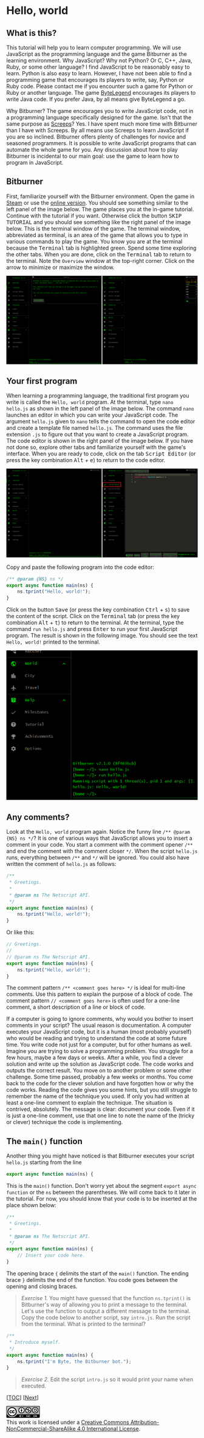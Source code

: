 # Hello, world

## What is this?

This tutorial will help you to learn computer programming. We will use
JavaScript as the programming language and the game Bitburner as the learning
environment. Why JavaScript? Why not Python? Or C, C++, Java, Ruby, or some
other language? I find JavaScript to be reasonably easy to learn. Python is also
easy to learn. However, I have not been able to find a programming game that
encourages its players to write, say, Python or Ruby code. Please contact me if
you encounter such a game for Python or Ruby or another language. The game
[ByteLegend](https://github.com/ByteLegend/ByteLegend) encourages its players to
write Java code. If you prefer Java, by all means give ByteLegend a go.

Why Bitburner? The game encourages you to write JavaScript code, not in a
programming language specifically designed for the game. Isn't that the same
purpose as [Screeps](https://store.steampowered.com/app/464350/Screeps_World/)?
Yes. I have spent much more time with Bitburner than I have with Screeps. By all
means use Screeps to learn JavaScript if you are so inclined. Bitburner offers
plenty of challenges for novice and seasoned programmers. It is possible to
write JavaScript programs that can automate the whole game for you. Any
discussion about how to play Bitburner is incidental to our main goal: use the
game to learn how to program in JavaScript.

## Bitburner

First, familiarize yourself with the Bitburner environment. Open the game in
[Steam](https://store.steampowered.com/app/1812820/Bitburner/) or use the
[online version](https://danielyxie.github.io/bitburner/). You should see
something similar to the left panel of the image below. The game places you at
the in-game tutorial. Continue with the tutorial if you want. Otherwise click
the button <kbd>SKIP TUTORIAL</kbd> and you should see something like the right
panel of the image below. This is the terminal window of the game. The terminal
window, abbreviated as terminal, is an area of the game that allows you to type
in various commands to play the game. You know you are at the terminal because
the <kbd>Terminal</kbd> tab is highlighted green. Spend some time exploring the
other tabs. When you are done, click on the <kbd>Terminal</kbd> tab to return to
the terminal. Note the `Overview` window at the top-right corner. Click on the
arrow to minimize or maximize the window.

![Bitburner interface](image/hello/interface.png "Bitburner interface")

## Your first program

When learning a programming language, the traditional first program you write is
called the `Hello, world` program. At the terminal, type `nano hello.js` as
shown in the left panel of the image below. The command `nano` launches an
editor in which you can write your JavaScript code. The argument `hello.js`
given to `nano` tells the command to open the code editor and create a template
file named `hello.js`. The command uses the file extension `.js` to figure out
that you want to create a JavaScript program. The code editor is shown in the
right panel of the image below. If you have not done so, explore other tabs and
familiarize yourself with the game's interface. When you are ready to code,
click on the tab <kbd>Script Editor</kbd> (or press the key combination
<kbd>Alt</kbd> + <kbd>e</kbd>) to return to the code editor.

![Hello, world!](image/hello/hello.png "Hello, world!")

Copy and paste the following program into the code editor:

```js
/** @param {NS} ns */
export async function main(ns) {
    ns.tprint("Hello, world!");
}
```

Click on the button <kbd>Save</kbd> (or press the key combination
<kbd>Ctrl</kbd> + <kbd>s</kbd>) to save the content of the script. Click on the
<kbd>Terminal</kbd> tab (or press the key combination <kbd>Alt</kbd> +
<kbd>t</kbd>) to return to the terminal. At the terminal, type the command
`run hello.js` and press <kbd>Enter</kbd> to run your first JavaScript program.
The result is shown in the following image. You should see the text
`Hello, world!` printed to the terminal.

![Run, hello, run](image/hello/run-hello.png "Run, hello, run")

## Any comments?

Look at the `Hello, world` program again. Notice the funny line
`/** @param {NS} ns */`? It is one of various ways that JavaScript allows you to
insert a comment in your code. You start a comment with the comment opener `/**`
and end the comment with the comment closer `*/`. When the script `hello.js`
runs, everything between `/**` and `*/` will be ignored. You could also have
written the comment of `hello.js` as follows:

```js
/**
 * Greetings.
 *
 * @param ns The Netscript API.
 */
export async function main(ns) {
    ns.tprint("Hello, world!");
}
```

Or like this:

```js
// Greetings.
//
// @param ns The Netscript API.
export async function main(ns) {
    ns.tprint("Hello, world!");
}
```

The comment pattern `/** <comment goes here> */` is ideal for multi-line
comments. Use this pattern to explain the purpose of a block of code. The
comment pattern `// <comment goes here>` is often used for a one-line comment, a
short description of a line or block of code.

If a computer is going to ignore comments, why would you bother to insert
comments in your script? The usual reason is documentation. A computer executes
your JavaScript code, but it is a human (most probably yourself) who would be
reading and trying to understand the code at some future time. You write code
not just for a computer, but for other humans as well. Imagine you are trying to
solve a programming problem. You struggle for a few hours, maybe a few days or
weeks. After a while, you find a clever solution and write up the solution as
JavaScript code. The code works and outputs the correct result. You move on to
another problem or some other challenge. Some time passed, probably a few weeks
or months. You come back to the code for the clever solution and have forgotten
how or why the code works. Reading the code gives you some hints, but you still
struggle to remember the name of the technique you used. If only you had written
at least a one-line comment to explain the technique. The situation is
contrived, absolutely. The message is clear: document your code. Even if it is
just a one-line comment, use that one line to note the name of the (tricky or
clever) technique the code is implementing.

## The `main()` function

Another thing you might have noticed is that Bitburner executes your script
`hello.js` starting from the line

```js
export async function main(ns) {
```

This is the `main()` function. Don't worry yet about the segment
`export async function` or the `ns` between the parentheses. We will come back
to it later in the tutorial. For now, you should know that your code is to be
inserted at the place shown below:

```js
/**
 * Greetings.
 *
 * @param ns The Netscript API.
 */
export async function main(ns) {
    // Insert your code here.
}
```

The opening brace `{` delimits the start of the `main()` function. The ending
brace `}` delimits the end of the function. You code goes between the opening
and closing braces.

> _Exercise 1._ You might have guessed that the function `ns.tprint()` is
> Bitburner's way of allowing you to print a message to the terminal. Let's use
> the function to output a different message to the terminal. Copy the code
> below to another script, say `intro.js`. Run the script from the terminal.
> What is printed to the terminal?

```js
/**
 * Introduce myself.
 */
export async function main(ns) {
    ns.tprint("I'm Byte, the Bitburner bot.");
}
```

> _Exercise 2._ Edit the script `intro.js` so it would print your name when
> executed.

[[TOC](README.md "Table of Contents")] [[Next](data.md "Data, darta, dayta")]

![CC BY-NC-SA 4.0](image/cc.png "CC BY-NC-SA 4.0") \
This work is licensed under a [Creative Commons Attribution-NonCommercial-ShareAlike 4.0 International License](https://creativecommons.org/licenses/by-nc-sa/4.0/legalcode).
